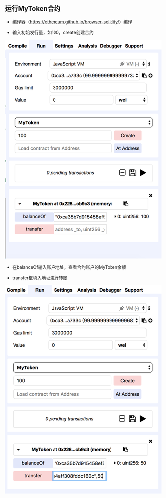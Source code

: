 ## 运行MyToken合约

* 编译器（<https://ethereum.github.io/browser-solidity/>）编译

* 输入初始发行量，如100，create创建合约

![myToken](myToken1.png )

* 在balanceOf输入账户地址，查看合约账户的MyToken余额

* transfer框填入地址进行转账

![myToken](myToken2.png )